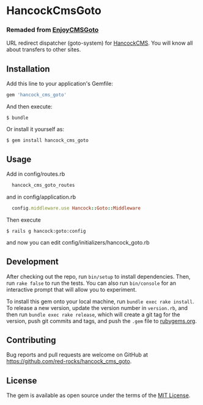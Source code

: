 # HancockCmsGoto

### Remaded from [EnjoyCMSGoto](https://github.com/enjoycreative/enjoy_cms_goto)

URL redirect dispatcher (goto-system) for [HancockCMS](https://github.com/red-rocks/hancock_cms). You will know all about transfers to other sites.

## Installation

Add this line to your application's Gemfile:

```ruby
gem 'hancock_cms_goto'
```

And then execute:

    $ bundle

Or install it yourself as:

    $ gem install hancock_cms_goto

## Usage

Add in config/routes.rb

```ruby
  hancock_cms_goto_routes
```

and in config/application.rb

```ruby
  config.middleware.use Hancock::Goto::Middleware
```

Then execute

    $ rails g hancock:goto:config

and now you can edit config/initializers/hancock_goto.rb

## Development

After checking out the repo, run `bin/setup` to install dependencies. Then, run `rake false` to run the tests. You can also run `bin/console` for an interactive prompt that will allow you to experiment.

To install this gem onto your local machine, run `bundle exec rake install`. To release a new version, update the version number in `version.rb`, and then run `bundle exec rake release`, which will create a git tag for the version, push git commits and tags, and push the `.gem` file to [rubygems.org](https://rubygems.org).

## Contributing

Bug reports and pull requests are welcome on GitHub at https://github.com/red-rocks/hancock_cms_goto.


## License

The gem is available as open source under the terms of the [MIT License](http://opensource.org/licenses/MIT).
